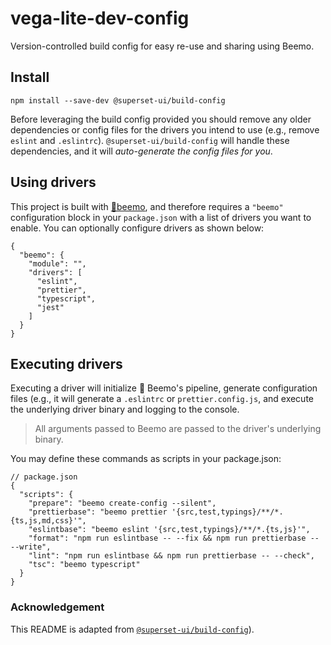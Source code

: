 # vega-lite-dev-config

Version-controlled build config for easy re-use and sharing using Beemo.

## Install

```
npm install --save-dev @superset-ui/build-config
```

Before leveraging the build config provided you should remove any older dependencies or config files for the drivers you intend to use (e.g., remove `eslint` and `.eslintrc`). `@superset-ui/build-config` will handle these dependencies, and it will _auto-generate the config files for you_.

## Using drivers

This project is built with [🤖beemo](https://github.com/milesj/beemo), and therefore requires a `"beemo"` configuration block in your `package.json` with a list of drivers you want to enable. You can optionally configure drivers as shown below:

```
{
  "beemo": {
    "module": "",
    "drivers": [
      "eslint",
      "prettier",
      "typescript",
      "jest"
    ]
  }
}
```

## Executing drivers

Executing a driver will initialize 🤖 Beemo's pipeline, generate configuration files (e.g., it will generate a `.eslintrc` or `prettier.config.js`, and execute the underlying driver binary and logging to the console.

> All arguments passed to Beemo are passed to the driver's underlying binary.

You may define these commands as scripts in your package.json:

```
// package.json
{
  "scripts": {
    "prepare": "beemo create-config --silent",
    "prettierbase": "beemo prettier '{src,test,typings}/**/*.{ts,js,md,css}'",
    "eslintbase": "beemo eslint '{src,test,typings}/**/*.{ts,js}'",
    "format": "npm run eslintbase -- --fix && npm run prettierbase -- --write",
    "lint": "npm run eslintbase && npm run prettierbase -- --check",
    "tsc": "beemo typescript"
  }
}
```

### Acknowledgement

This README is adapted from [`@superset-ui/build-config`](https://github.com/apache-superset/build-config)).
